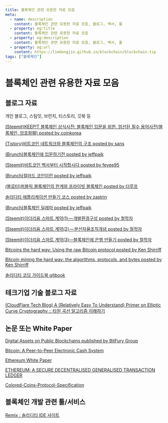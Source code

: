 ```yaml
---
title: 블록체인 관련 유용한 자료 모음
meta:
  - name: description
    content: 블록체인 관련 유용한 자료 모음, 블로그, 백서, 툴
  - property: og:title
    content: 블록체인 관련 유용한 자료 모음
  - property: og:description
    content: 블록체인 관련 유용한 자료 모음, 블로그, 백서, 툴
  - property: og:url
    content: https://limdongjin.github.io/blockchain/blockchain-tip
tags: ["블록체인"]
---
```

# 블록체인 관련 유용한 자료 모음

## 블로그 자료

개인 블로그, 스팀잇, 브런치, 티스토리, 깃북 등

[(Steemit)KEEP!T 블록체인 상식사전: 블록체인 입문을 위한, 엄선된 필수 용어사전(블록체인, 암호화폐) posted by coinkorea](https://steemit.com/coinkorea/@keepit/ecrze-keep-t)

[(Tistory)비트코인 네트워크와 블록체인의 구조 posted by sans](http://sancs.tistory.com/161)

[(Brunch)블록체인에 입문하기전 posted by jeffpaik](https://brunch.co.kr/@jeffpaik/31)

[(Steemit)비트코인 백서부터 시작합시다 posted by feyee95](https://steemit.com/kr/@feyee95/4grqyf)

[(Brunch)컬러드 코인이란 posted by jeffpaik](https://brunch.co.kr/@jeffpaik/13)

[(블로터)퍼블릭 블록체인의 한계와 프라이빗 블록체인 posted by 더루프](https://www.bloter.net/archives/273951)

[솔리디티 애플리케이션 만들기 코스 posted by zastrin](https://kr.zastrin.com/courses/4/lessons/4-1)

[(Brunch)블록체인 딜레마 posted by jeffpaik](https://kr.zastrin.com/courses/4/lessons/4-1)

[(Steemit)이더리움 스마트 계약(1) — 개발환경구성 posted by 철학자](https://medium.com/@soonhyungjung/%EC%9D%B4%EB%8D%94%EB%A6%AC%EC%9B%80-%EC%8A%A4%EB%A7%88%ED%8A%B8-%EA%B3%84%EC%95%BD-%EC%9E%91%EC%84%B1%ED%95%98%EA%B8%B0-1-%EA%B0%9C%EB%B0%9C%ED%99%98%EA%B2%BD-f8e675e26e9d)

[(Steemit)이더리움 스마트 계약(2) — 분산자율조직개념 posted by 철학자](https://medium.com/@soonhyungjung/%EC%9D%B4%EB%8D%94%EB%A6%AC%EC%9B%80-%EC%8A%A4%EB%A7%88%ED%8A%B8-%EA%B3%84%EC%95%BD-2-%EA%B0%9C%EB%85%90-fbdb597ad60b)

[(Steemit)이더리움 스마트 계약(3)—블록체인에 은행 만들기 posted by 철학자](https://medium.com/@soonhyungjung/%EC%9D%B4%EB%8D%94%EB%A6%AC%EC%9B%80-%EC%8A%A4%EB%A7%88%ED%8A%B8-%EA%B3%84%EC%95%BD-3-%EB%B8%94%EB%A1%9D%EC%B2%B4%EC%9D%B8-%EC%9D%80%ED%96%89-%EB%A7%8C%EB%93%A4%EA%B8%B0-44a9d58d687a)

[Bitcoins the hard way: Using the raw Bitcoin protocol posted by Ken Shirriff](http://www.righto.com/2014/02/bitcoins-hard-way-using-raw-bitcoin.html)

[Bitcoin mining the hard way: the algorithms, protocols, and bytes posted by Ken Shirriff](http://www.righto.com/2014/02/bitcoin-mining-hard-way-algorithms.html)

[솔리디티 코딩 가이드북 gitbook ](https://ggs134.gitbooks.io/solidityguide/content/)

## 테크기업 기술 블로그 자료

[(CloudFlare Tech Blog) A (Relatively Easy To Understand) Primer on Elliptic Curve Cryptography :: 타원 곡선 알고리즘 이해하기](https://blog.cloudflare.com/a-relatively-easy-to-understand-primer-on-elliptic-curve-cryptography/)

## 논문 또는 White Paper

[Digital Assets on Public Blockchains published by BitFury Group]()

[Bitcoin: A Peer-to-Peer Electronic Cash System](https://bitcoin.org/bitcoin.pdf)

[Ethereum White Paper](https://github.com/ethereum/wiki/wiki/White-Paper)

[ETHEREUM: A SECURE DECENTRALISED GENERALISED TRANSACTION LEDGER](http://paper.gavwood.com/)

[Colored-Coins-Protocol-Specification](https://github.com/Colored-Coins/Colored-Coins-Protocol-Specification/wiki/Introduction)

## 블록체인 개발 관련 툴/서비스

[Remix : 솔리디티 IDE 사이트](http://remix.ethereum.org/#optimize=false&version=soljson-v0.4.20+commit.3155dd80.js)

<TagLinks />

<ClientOnly>
<Disqus />
</ClientOnly>
